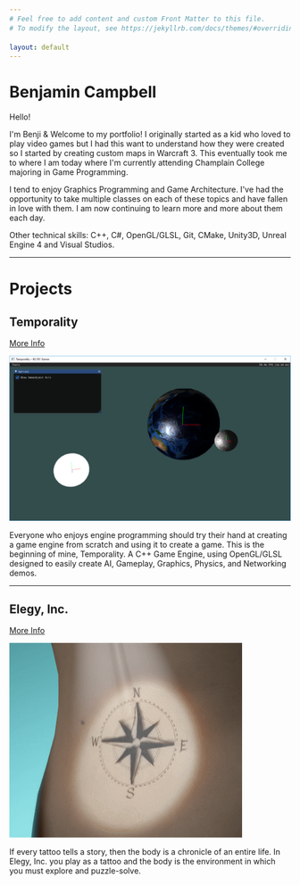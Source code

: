 ```yaml
---
# Feel free to add content and custom Front Matter to this file.
# To modify the layout, see https://jekyllrb.com/docs/themes/#overriding-theme-defaults

layout: default
---
```


# Benjamin Campbell

Hello!

I'm Benji & Welcome to my portfolio! I originally started as a kid who loved to play video games but I had this want to understand how they were created so I started by creating custom maps in Warcraft 3. This eventually took me to where I am today where I'm currently attending Champlain College majoring in Game Programming.

I tend to enjoy Graphics Programming and Game Architecture. I've had the opportunity to take multiple classes on each of these topics and have fallen in love with them. I am now continuing to learn more and more about them each day.

Other technical skills: C++, C#, OpenGL/GLSL, Git, CMake, Unity3D, Unreal Engine 4 and Visual Studios.

---

# Projects

## Temporality
[More Info](https://github.com/benjinx/Temporality)

![Temporality Image](assets/images/Temporality.png)

Everyone who enjoys engine programming should try their hand at creating a game engine from scratch and using it to create a game. This is the beginning of mine, Temporality. A C++ Game Engine, using OpenGL/GLSL designed to easily create AI, Gameplay, Graphics, Physics, and Networking demos.

---

## Elegy, Inc.
[More Info](/elegy.html)

![Elegy, Inc Image](assets/images/Elegy.gif)

If every tattoo tells a story, then the body is a chronicle of an entire life. In Elegy, Inc. you play as a tattoo and the body is the environment in which you must explore and puzzle-solve.